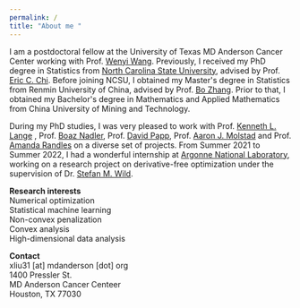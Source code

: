 ```yaml
---
permalink: /
title: "About me "
---
```


I am a postdoctoral fellow at the University of Texas MD Anderson  Cancer Center working with Prof. [Wenyi Wang](https://odin.mdacc.tmc.edu/~wwang7/). 
Previously, I received my PhD degree in Statistics from [North Carolina State University](https://statistics.sciences.ncsu.edu/), advised by Prof. [Eric C. Chi](http://www.ericchi.com/). Before joining NCSU, I obtained my Master's degree in Statistics from Renmin University of China, advised by Prof. [Bo Zhang](http://stat.ruc.edu.cn/en/teacher_more.php?cid=89248&id=52). Prior to that, I obtained my Bachelor's degree in Mathematics and Applied Mathematics from China University of Mining and Technology. 

During my PhD studies, I was very pleased to work with Prof. [Kenneth L. Lange](https://people.healthsciences.ucla.edu/institution/personnel?personnel_id=45702) ,  Prof. [Boaz Nadler](https://www.weizmann.ac.il/math/Nadler/home), Prof. [David Papp](https://dpapp.math.ncsu.edu/), Prof. [Aaron J. Molstad](https://ajmolstad.github.io/) and Prof. [Amanda Randles](https://randleslab.pratt.duke.edu/people/amanda-randles) on a diverse set of projects. From Summer 2021 to Summer 2022, I had a wonderful internship at [Argonne National Laboratory](https://www.anl.gov/mcs/lans), working on a research project on derivative-free optimization under the supervision of Dr. [Stefan M. Wild](https://wildsm.github.io/). 

**Research interests**\
Numerical optimization\
Statistical machine learning\
Non-convex penalization\
Convex analysis\
High-dimensional data analysis

**Contact**\
xliu31 [at] mdanderson [dot] org\
1400 Pressler St.\
MD Anderson Cancer Centeer\
Houston, TX 77030




